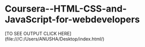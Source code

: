 # Coursera--HTML-CSS-and-JavaScript-for-webdevelopers


[TO SEE OUTPUT CLICK HERE] (file:///C:/Users/ANUSHA/Desktop/index.html/)
